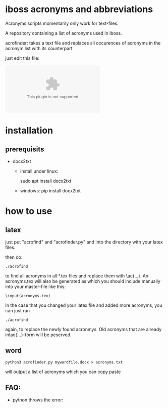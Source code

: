 # iboss acronyms and abbreviations

Acronyms scripts momentarily only work for text-files. 

A repository containing a list of acronyms used in iboss.

acrofinder:   takes a text file and replaces all occurences 
of acronyms in the acronym list with its counterpart

just edit this file:

![acronymlist.csv](acronymlist.csv)

# installation

## prerequisits

* docx2txt
    - install under linux: 
        
        sudo apt install docx2txt
    
    - windows: 
        pip install docx2txt

# how to use

## latex

just put "acrofind" and "acrofinder.py" and 
into the directory with your latex files.

then do:

    ./acrofind

to find all acronyms in all *.tex files and replace
them with \ac{...}.  An acronyms.tex will also be generated
as which you should include manually into your master-file
like this:

    \input(acronyms.tex)

In the case that you changed your latex file and added more acronyms,
you can just run 

    ./acrofind
    
again, to replace the newly found acronmys. Old acronyms that are already
in\ac{...}-form will be peserved.

## word

    python3 acrofinder.py mywordfile.docx > acronyms.txt

will output a list of acronyms which you can copy paste

## FAQ:

* python throws the error:

